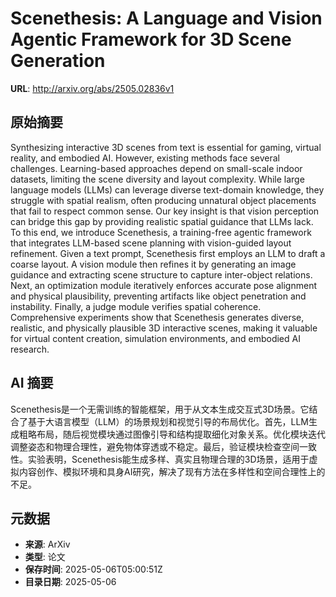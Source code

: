 # Scenethesis: A Language and Vision Agentic Framework for 3D Scene Generation

**URL**: http://arxiv.org/abs/2505.02836v1

## 原始摘要

Synthesizing interactive 3D scenes from text is essential for gaming, virtual
reality, and embodied AI. However, existing methods face several challenges.
Learning-based approaches depend on small-scale indoor datasets, limiting the
scene diversity and layout complexity. While large language models (LLMs) can
leverage diverse text-domain knowledge, they struggle with spatial realism,
often producing unnatural object placements that fail to respect common sense.
Our key insight is that vision perception can bridge this gap by providing
realistic spatial guidance that LLMs lack. To this end, we introduce
Scenethesis, a training-free agentic framework that integrates LLM-based scene
planning with vision-guided layout refinement. Given a text prompt, Scenethesis
first employs an LLM to draft a coarse layout. A vision module then refines it
by generating an image guidance and extracting scene structure to capture
inter-object relations. Next, an optimization module iteratively enforces
accurate pose alignment and physical plausibility, preventing artifacts like
object penetration and instability. Finally, a judge module verifies spatial
coherence. Comprehensive experiments show that Scenethesis generates diverse,
realistic, and physically plausible 3D interactive scenes, making it valuable
for virtual content creation, simulation environments, and embodied AI
research.


## AI 摘要

Scenethesis是一个无需训练的智能框架，用于从文本生成交互式3D场景。它结合了基于大语言模型（LLM）的场景规划和视觉引导的布局优化。首先，LLM生成粗略布局，随后视觉模块通过图像引导和结构提取细化对象关系。优化模块迭代调整姿态和物理合理性，避免物体穿透或不稳定。最后，验证模块检查空间一致性。实验表明，Scenethesis能生成多样、真实且物理合理的3D场景，适用于虚拟内容创作、模拟环境和具身AI研究，解决了现有方法在多样性和空间合理性上的不足。

## 元数据

- **来源**: ArXiv
- **类型**: 论文
- **保存时间**: 2025-05-06T05:00:51Z
- **目录日期**: 2025-05-06
